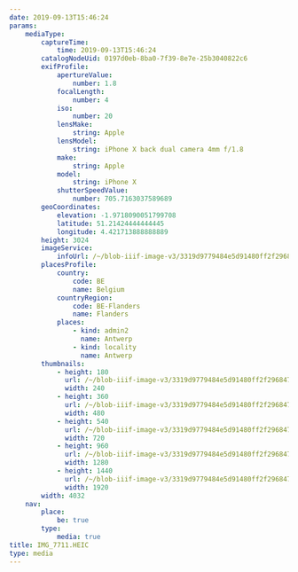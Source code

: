 ```yaml
---
date: 2019-09-13T15:46:24
params:
    mediaType:
        captureTime:
            time: 2019-09-13T15:46:24
        catalogNodeUid: 0197d0eb-8ba0-7f39-8e7e-25b3040822c6
        exifProfile:
            apertureValue:
                number: 1.8
            focalLength:
                number: 4
            iso:
                number: 20
            lensMake:
                string: Apple
            lensModel:
                string: iPhone X back dual camera 4mm f/1.8
            make:
                string: Apple
            model:
                string: iPhone X
            shutterSpeedValue:
                number: 705.7163037589689
        geoCoordinates:
            elevation: -1.9718090051799708
            latitude: 51.21424444444445
            longitude: 4.421713888888889
        height: 3024
        imageService:
            infoUrl: /~/blob-iiif-image-v3/3319d9779484e5d91480ff2f2968478d573051a94618e2bd634c8671b9855a91/info.json
        placesProfile:
            country:
                code: BE
                name: Belgium
            countryRegion:
                code: BE-Flanders
                name: Flanders
            places:
                - kind: admin2
                  name: Antwerp
                - kind: locality
                  name: Antwerp
        thumbnails:
            - height: 180
              url: /~/blob-iiif-image-v3/3319d9779484e5d91480ff2f2968478d573051a94618e2bd634c8671b9855a91/full/240%2C180/0/default.jpg
              width: 240
            - height: 360
              url: /~/blob-iiif-image-v3/3319d9779484e5d91480ff2f2968478d573051a94618e2bd634c8671b9855a91/full/480%2C360/0/default.jpg
              width: 480
            - height: 540
              url: /~/blob-iiif-image-v3/3319d9779484e5d91480ff2f2968478d573051a94618e2bd634c8671b9855a91/full/720%2C540/0/default.jpg
              width: 720
            - height: 960
              url: /~/blob-iiif-image-v3/3319d9779484e5d91480ff2f2968478d573051a94618e2bd634c8671b9855a91/full/1280%2C960/0/default.jpg
              width: 1280
            - height: 1440
              url: /~/blob-iiif-image-v3/3319d9779484e5d91480ff2f2968478d573051a94618e2bd634c8671b9855a91/full/1920%2C1440/0/default.jpg
              width: 1920
        width: 4032
    nav:
        place:
            be: true
        type:
            media: true
title: IMG_7711.HEIC
type: media
---
```

